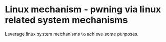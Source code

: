 # Linux mechanism - pwning via linux related system mechanisms

Leverage linux system mechanisms to achieve some purposes.
